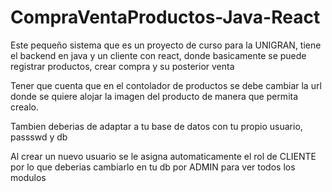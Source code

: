 # CompraVentaProductos-Java-React
Este pequeño sistema que es un proyecto de curso para la UNIGRAN, tiene el backend en java y un cliente con react, donde basicamente se puede registrar productos, crear compra y su posterior venta


Tener que cuenta que en el contolador de productos se debe cambiar la url donde se quiere alojar la imagen del producto de manera que permita crealo.

Tambien deberias de adaptar a tu base de datos con tu propio usuario, passswd y db

Al crear un nuevo usuario se le asigna automaticamente el rol de CLIENTE por lo que deberias cambiarlo en tu db por ADMIN para ver todos los modulos
